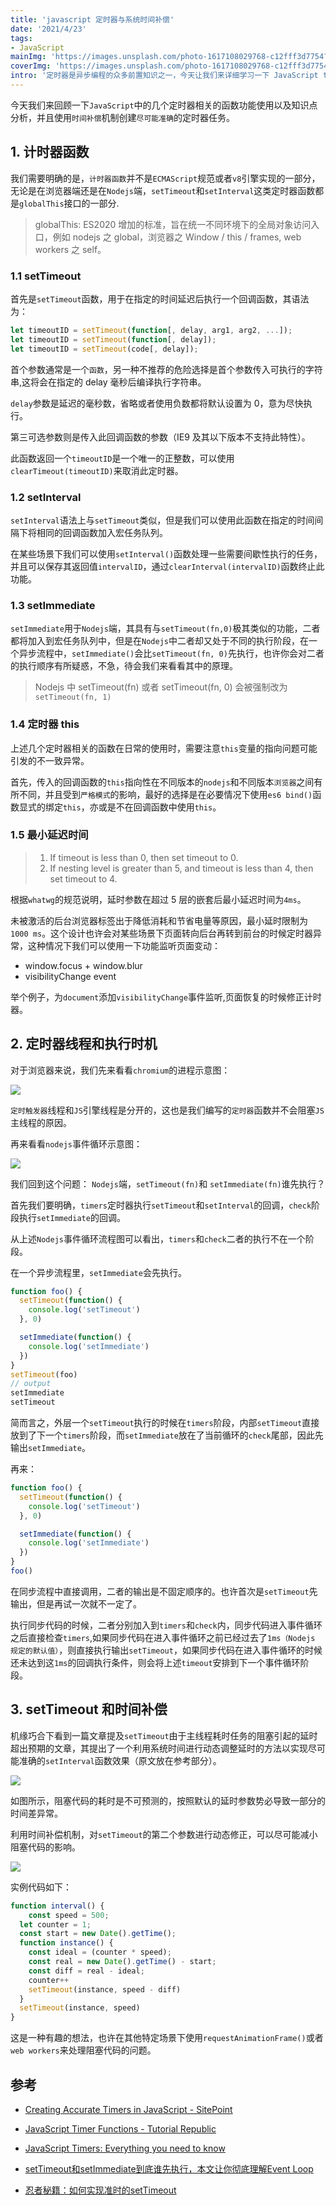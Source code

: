 ```yaml
---
title: 'javascript 定时器与系统时间补偿'
date: '2021/4/23'
tags:
- JavaScript
mainImg: 'https://images.unsplash.com/photo-1617108029768-c12fff3d7754?crop=entropy&cs=tinysrgb&fit=max&fm=jpg&ixid=MnwxNjUyNjZ8MHwxfHJhbmRvbXx8fHx8fHx8fDE2MTkxMzc5ODE&ixlib=rb-1.2.1&q=80&w=1080'
coverImg: 'https://images.unsplash.com/photo-1617108029768-c12fff3d7754?crop=entropy&cs=tinysrgb&fit=max&fm=jpg&ixid=MnwxNjUyNjZ8MHwxfHJhbmRvbXx8fHx8fHx8fDE2MTkxMzc5ODE&ixlib=rb-1.2.1&q=80&w=400'
intro: '定时器是异步编程的众多前置知识之一，今天让我们来详细学习一下 JavaScript timer 的知识，点上这一技能点。'
---
```


今天我们来回顾一下`JavaScript`中的几个定时器相关的函数功能使用以及知识点分析，并且使用`时间补偿`机制创建`尽可能准确`的定时器任务。

## 1. 计时器函数

我们需要明确的是，`计时器函数`并不是`ECMAScript`规范或者`v8`引擎实现的一部分，无论是在浏览器端还是在`Nodejs`端，`setTimeout`和`setInterval`这类定时器函数都是`globalThis`接口的一部分.

> globalThis: ES2020 增加的标准，旨在统一不同环境下的全局对象访问入口，例如 nodejs 之 global，浏览器之 Window / this / frames, web workers 之 self。

### 1.1 setTimeout

首先是`setTimeout`函数，用于在指定的时间延迟后执行一个回调函数，其语法为：

```js
let timeoutID = setTimeout(function[, delay, arg1, arg2, ...]);
let timeoutID = setTimeout(function[, delay]);
let timeoutID = setTimeout(code[, delay]);
```

首个参数通常是一个`函数`，另一种不推荐的危险选择是首个参数传入可执行的字符串,这将会在指定的 delay 毫秒后编译执行字符串。

`delay`参数是延迟的毫秒数，省略或者使用负数都将默认设置为 0，意为尽快执行。

第三可选参数则是传入此回调函数的参数（IE9 及其以下版本不支持此特性）。

此函数返回一个`timeoutID`是一个唯一的正整数，可以使用`clearTimeout(timeoutID)`来取消此定时器。

### 1.2 setInterval

`setInterval`语法上与`setTimeout`类似，但是我们可以使用此函数在指定的时间间隔下将相同的回调函数加入宏任务队列。

在某些场景下我们可以使用`setInterval()`函数处理一些需要间歇性执行的任务，并且可以保存其返回值`intervalID`，通过`clearInterval(intervalID)`函数终止此功能。

### 1.3 setImmediate

`setImmediate`用于`Nodejs`端，其具有与`setTimeout(fn,0)`极其类似的功能，二者都将加入到宏任务队列中，但是在`Nodejs`中二者却又处于不同的执行阶段，在一个异步流程中，`setImmediate()`会比`setTimeout(fn, 0)`先执行，也许你会对二者的执行顺序有所疑惑，不急，待会我们来看看其中的原理。

> Nodejs 中 setTimeout(fn) 或者 setTimeout(fn, 0) 会被强制改为`setTimeout(fn, 1)`

### 1.4 定时器 this

上述几个定时器相关的函数在日常的使用时，需要注意`this`变量的指向问题可能引发的不一致异常。

首先，传入的回调函数的`this`指向性在不同版本的`nodejs`和不同版本`浏览器`之间有所不同，并且受到`严格模式`的影响，最好的选择是在必要情况下使用`es6 bind()`函数显式的绑定`this`，亦或是不在回调函数中使用`this`。

### 1.5 最小延迟时间

> 1. If timeout is less than 0, then set timeout to 0.
> 2. If nesting level is greater than 5, and timeout is less than 4, then set timeout to 4.

根据`whatwg`的规范说明，延时参数在超过 5 层的嵌套后最小延迟时间为`4ms`。

未被激活的后台浏览器标签出于降低消耗和节省电量等原因，最小延时限制为`1000 ms`。这个设计也许会对某些场景下页面转向后台再转到前台的时候定时器异常，这种情况下我们可以使用一下功能监听页面变动：

- window.focus + window.blur
- visibilityChange event

举个例子，为`document`添加`visibilityChange`事件监听,页面恢复的时候修正计时器。

## 2. 定时器线程和执行时机

对于浏览器来说，我们先来看看`chromium`的进程示意图：

![](https://p3-juejin.byteimg.com/tos-cn-i-k3u1fbpfcp/128265bfc2be4ede80c06927c6e78d0b~tplv-k3u1fbpfcp-zoom-1.image)

`定时触发器`线程和`JS`引擎线程是分开的，这也是我们编写的`定时器`函数并不会阻塞`JS`主线程的原因。

再来看看`nodejs`事件循环示意图：

![](https://raw.githubusercontent.com/youyiqin/markdown_imgs/master/carbon.png)

我们回到这个问题： `Nodejs`端，`setTimeout(fn)`和 `setImmediate(fn)`谁先执行？

首先我们要明确，`timers`定时器执行`setTimeout`和`setInterval`的回调，`check`阶段执行`setImmediate`的回调。

从上述`Nodejs`事件循环流程图可以看出，`timers`和`check`二者的执行不在一个阶段。

在一个异步流程里，`setImmediate`会先执行。

```js
function foo() {
  setTimeout(function() {
    console.log('setTimeout')
  }, 0)

  setImmediate(function() {
    console.log('setImmediate')
  })
}
setTimeout(foo)
// output
setImmediate
setTimeout
```

简而言之，外层一个`setTimeout`执行的时候在`timers`阶段，内部`setTimeout`直接放到了下一个`timers`阶段，而`setImmediate`放在了当前循环的`check`尾部，因此先输出`setImmediate`。

再来：

```js
function foo() {
  setTimeout(function() {
    console.log('setTimeout')
  }, 0)

  setImmediate(function() {
    console.log('setImmediate')
  })
}
foo()
```

在同步流程中直接调用，二者的输出是不固定顺序的。也许首次是`setTimeout`先输出，但是再试一次就不一定了。

执行同步代码的时候，二者分别加入到`timers`和`check`内，同步代码进入事件循环之后直接检查`timers`,如果同步代码在进入事件循环之前已经过去了`1ms（Nodejs 规定的默认值）`，则直接执行输出`setTimeout`，如果同步代码在进入事件循环的时候还未达到这`1ms`的回调执行条件，则会将上述`timeout`安排到下一个事件循环阶段。



## 3. setTimeout 和时间补偿

机缘巧合下看到一篇文章提及`setTimeout`由于主线程耗时任务的阻塞引起的延时超出预期的文章，其提出了一个利用系统时间进行动态调整延时的方法以实现尽可能准确的`setInterval`函数效果（原文放在参考部分）。

![](https://raw.githubusercontent.com/youyiqin/markdown_imgs/master/20210425000050.png)

如图所示，阻塞代码的耗时是不可预测的，按照默认的延时参数势必导致一部分的时间差异常。

利用时间补偿机制，对`setTimeout`的第二个参数进行动态修正，可以尽可能减小阻塞代码的影响。

![](https://raw.githubusercontent.com/youyiqin/markdown_imgs/master/20210425000950.png)

实例代码如下：

```js
function interval() {
 	const speed = 500;
  let counter = 1;
  const start = new Date().getTime();
  function instance() {
    const ideal = (counter * speed);
    const real = new Date().getTime() - start;
    const diff = real - ideal;
    counter++
    setTimeout(instance, speed - diff)
  }
  setTimeout(instance, speed)
}
```

这是一种有趣的想法，也许在其他特定场景下使用`requestAnimationFrame()`或者`web workers`来处理阻塞代码的问题。

## 参考

- [Creating Accurate Timers in JavaScript - SitePoint](https://www.sitepoint.com/creating-accurate-timers-in-javascript/)

- [JavaScript Timer Functions - Tutorial Republic](https://www.tutorialrepublic.com/javascript-tutorial/javascript-timers.php)

- [JavaScript Timers: Everything you need to know](https://www.freecodecamp.org/news/javascript-timers-everything-you-need-to-know-5f31eaa37162/)

- [setTimeout和setImmediate到底谁先执行，本文让你彻底理解Event Loop](https://juejin.cn/post/6844904100195205133)

- [忍者秘籍：如何实现准时的setTimeout](https://mp.weixin.qq.com/s/u7jtQkWM0k_joOd5gr4VJA)



